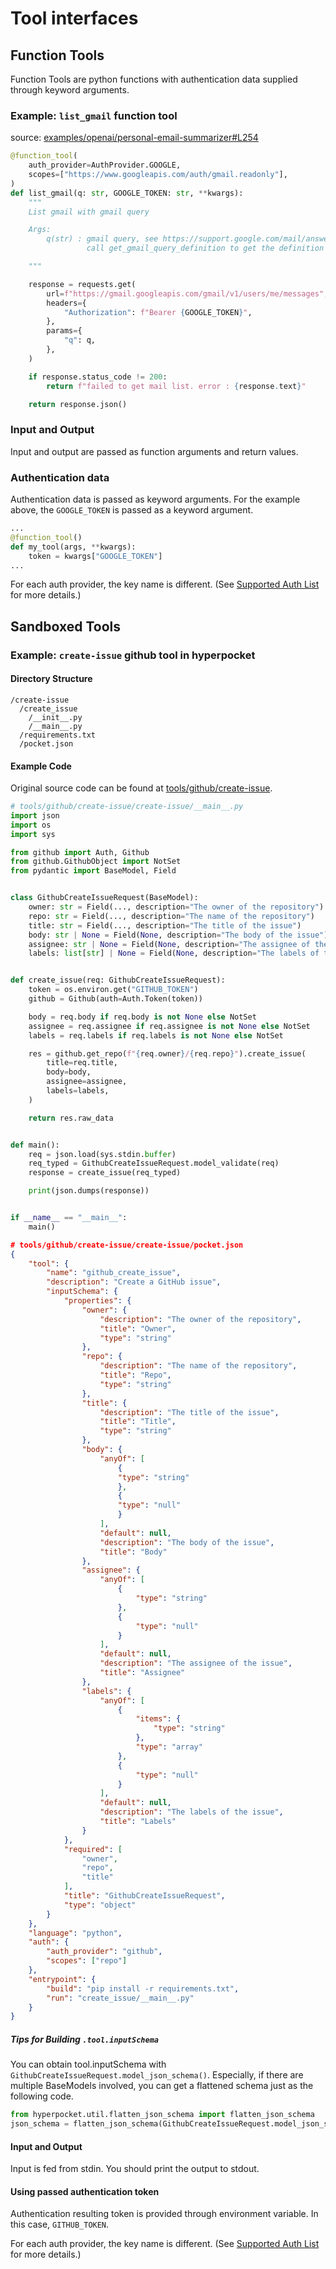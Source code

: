 # Tool interfaces

## Function Tools

Function Tools are python functions with authentication data supplied through keyword arguments.

### Example: `list_gmail` function tool

source: [examples/openai/personal-email-summarizer#L254](https://github.com/vessl-ai/hyperpocket/blob/main/examples/openai/personal-email-summarizer/personal_email_summarizer/main.py#L254)

```python
@function_tool(
    auth_provider=AuthProvider.GOOGLE,
    scopes=["https://www.googleapis.com/auth/gmail.readonly"],
)
def list_gmail(q: str, GOOGLE_TOKEN: str, **kwargs):
    """
    List gmail with gmail query

    Args:
        q(str) : gmail query, see https://support.google.com/mail/answer/7190?hl=en
                 call get_gmail_query_definition to get the definition of gmail query

    """

    response = requests.get(
        url=f"https://gmail.googleapis.com/gmail/v1/users/me/messages",
        headers={
            "Authorization": f"Bearer {GOOGLE_TOKEN}",
        },
        params={
            "q": q,
        },
    )

    if response.status_code != 200:
        return f"failed to get mail list. error : {response.text}"

    return response.json()
```

### Input and Output

Input and output are passed as function arguments and return values.

### Authentication data

Authentication data is passed as keyword arguments. For the example above, the `GOOGLE_TOKEN` is passed as a keyword argument.

```python
...
@function_tool()
def my_tool(args, **kwargs):
    token = kwargs["GOOGLE_TOKEN"]
...
```

For each auth provider, the key name is different. (See [Supported Auth List](/auth/supported-auth-list.html) for more details.)

## Sandboxed Tools

### Example: `create-issue` github tool in hyperpocket

#### Directory Structure

```shell
/create-issue
  /create_issue
    /__init__.py
    /__main__.py
  /requirements.txt
  /pocket.json
```

#### Example Code

Original source code can be found at [tools/github/create-issue](https://github.com/vessl-ai/hyperpocket/tree/main/tools/github/create-issue).

```python
# tools/github/create-issue/create-issue/__main__.py
import json
import os
import sys

from github import Auth, Github
from github.GithubObject import NotSet
from pydantic import BaseModel, Field


class GithubCreateIssueRequest(BaseModel):
    owner: str = Field(..., description="The owner of the repository")
    repo: str = Field(..., description="The name of the repository")
    title: str = Field(..., description="The title of the issue")
    body: str | None = Field(None, description="The body of the issue")
    assignee: str | None = Field(None, description="The assignee of the issue")
    labels: list[str] | None = Field(None, description="The labels of the issue")


def create_issue(req: GithubCreateIssueRequest):
    token = os.environ.get("GITHUB_TOKEN")
    github = Github(auth=Auth.Token(token))

    body = req.body if req.body is not None else NotSet
    assignee = req.assignee if req.assignee is not None else NotSet
    labels = req.labels if req.labels is not None else NotSet

    res = github.get_repo(f"{req.owner}/{req.repo}").create_issue(
        title=req.title,
        body=body,
        assignee=assignee,
        labels=labels,
    )

    return res.raw_data


def main():
    req = json.load(sys.stdin.buffer)
    req_typed = GithubCreateIssueRequest.model_validate(req)
    response = create_issue(req_typed)

    print(json.dumps(response))


if __name__ == "__main__":
    main()
```

```json
# tools/github/create-issue/create-issue/pocket.json
{
    "tool": {
        "name": "github_create_issue",
        "description": "Create a GitHub issue",
        "inputSchema": { 
            "properties": {
                "owner": {
                    "description": "The owner of the repository",
                    "title": "Owner",
                    "type": "string"
                },
                "repo": {
                    "description": "The name of the repository",
                    "title": "Repo",
                    "type": "string"
                },
                "title": {
                    "description": "The title of the issue",
                    "title": "Title",
                    "type": "string"
                },
                "body": {
                    "anyOf": [
                        {
                        "type": "string"
                        },
                        {
                        "type": "null"
                        }
                    ],
                    "default": null,
                    "description": "The body of the issue",
                    "title": "Body"
                },
                "assignee": {
                    "anyOf": [
                        {
                            "type": "string"
                        },
                        {
                            "type": "null"
                        }
                    ],
                    "default": null,
                    "description": "The assignee of the issue",
                    "title": "Assignee"
                },
                "labels": {
                    "anyOf": [
                        {
                            "items": {
                                "type": "string"
                            },
                            "type": "array"
                        },
                        {
                            "type": "null"
                        }
                    ],
                    "default": null,
                    "description": "The labels of the issue",
                    "title": "Labels"
                }
            },
            "required": [
                "owner",
                "repo",
                "title"
            ],
            "title": "GithubCreateIssueRequest",
            "type": "object"
        }
    },
    "language": "python",
    "auth": {
        "auth_provider": "github",
        "scopes": ["repo"]
    },
    "entrypoint": {
        "build": "pip install -r requirements.txt",
        "run": "create_issue/__main__.py"
    }
}
```

##### Tips for Building `.tool.inputSchema`
You can obtain tool.inputSchema with `GithubCreateIssueRequest.model_json_schema()`.
Especially, if there are multiple BaseModels involved, you can get a flattened schema just as the
following code.

```python
from hyperpocket.util.flatten_json_schema import flatten_json_schema
json_schema = flatten_json_schema(GithubCreateIssueRequest.model_json_schema())
```

#### Input and Output

Input is fed from stdin.
You should print the output to stdout.

#### Using passed authentication token

Authentication resulting token is provided through environment variable. In this case, `GITHUB_TOKEN`.

For each auth provider, the key name is different. (See [Supported Auth List](/auth/supported-auth-list.html) for more details.)

